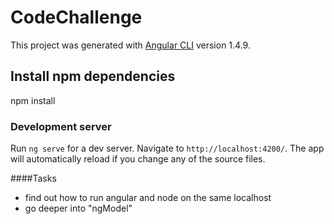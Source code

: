 # CodeChallenge

This project was generated with [Angular CLI](https://github.com/angular/angular-cli) version 1.4.9.

## Install npm dependencies

npm install

### Development server

Run `ng serve` for a dev server. Navigate to `http://localhost:4200/`. The app will automatically reload if you change any of the source files.

####Tasks
 - find out how to run angular and node on the same localhost
 - go deeper into "ngModel"

